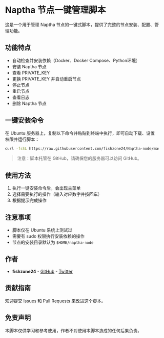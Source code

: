 # Naptha 节点一键管理脚本

这是一个用于管理 Naptha 节点的一键式脚本，提供了完整的节点安装、配置、管理功能。

## 功能特点

- 自动检查并安装依赖（Docker、Docker Compose、Python环境）
- 安装 Naptha 节点
- 查看 PRIVATE_KEY
- 更换 PRIVATE_KEY 并自动重启节点
- 停止节点
- 重启节点
- 查看日志
- 删除 Naptha 节点

## 一键安装命令

在 Ubuntu 服务器上，复制以下命令并粘贴到终端中执行，即可自动下载、设置权限并运行脚本：

```bash
curl -fsSL https://raw.githubusercontent.com/fishzone24/Naptha-node/master/Naptha-node.sh -o Naptha-node.sh && chmod +x Naptha-node.sh && ./Naptha-node.sh
```

> 注意：脚本托管在 GitHub，请确保您的服务器可以访问 GitHub。

## 使用方法

1. 执行一键安装命令后，会出现主菜单
2. 选择需要执行的操作（输入对应数字并按回车）
3. 根据提示完成操作

## 注意事项

- 脚本仅在 Ubuntu 系统上测试过
- 需要有 sudo 权限执行安装依赖的操作
- 节点的安装目录默认为 `$HOME/naptha-node`

## 作者

- **fishzone24** - [GitHub](https://github.com/fishzone24) - [Twitter](https://x.com/fishzone24)

## 贡献指南

欢迎提交 Issues 和 Pull Requests 来改进这个脚本。

## 免责声明

本脚本仅供学习和参考使用，作者不对使用本脚本造成的任何后果负责。 